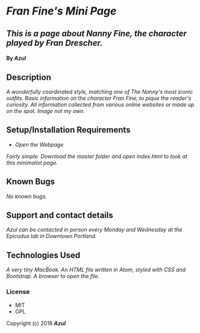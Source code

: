 # _Fran Fine's Mini Page_

## _This is a page about Nanny Fine, the character played by Fran Drescher._

#### By _**Azul**_

## Description

_A wonderfully coordinated style, matching one of The Nanny's most iconic outfits. Basic information on the character Fran Fine, to pique the reader's curiosity. All information collected from various online websites or made up on the spot. Image not my own._

## Setup/Installation Requirements

* _Open the Webpage_

_Fairly simple. Download the master folder and open index.html to look at this minimalist page._

## Known Bugs

_No known bugs._

## Support and contact details

_Azul can be contacted in person every Monday and Wednesday at the Epicodus lab in Downtown Portland._

## Technologies Used

_A very tiny MacBook. An HTML file written in Atom, styled with CSS and Bootstrap. A browser to open the file._

### License

* MIT
* GPL

Copyright (c) 2018 **_Azul_**
